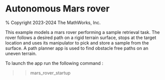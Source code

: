 # Autonomous Mars rover

% Copyright 2023-2024 The MathWorks, Inc.

This example models a mars rover performing a sample retrieval task. The rover 
follows a desired path on a rigid terrain surface, stops at the target location 
and uses its manipulator to pick and store a sample from the surface. A path 
planner app is used to find obstacle free paths on an uneven terrain. 

To launch the app run the following command :
>> mars_rover_startup
